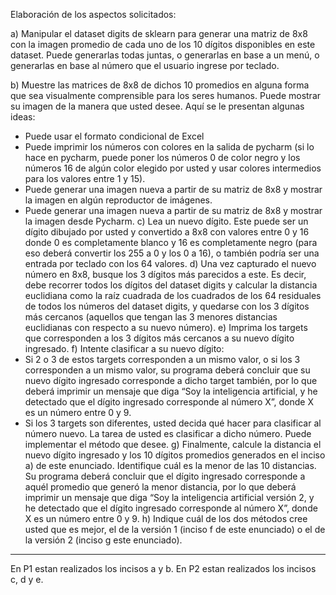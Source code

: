 Elaboración de los aspectos solicitados:

a) Manipular el dataset digits de sklearn para generar una matriz de 8x8 con la imagen promedio de cada uno de los 10 dígitos disponibles en este dataset. Puede generarlas todas juntas, o generarlas en base a un menú, o generarlas en base al número que el usuario ingrese por teclado.

b) Muestre las matrices de 8x8 de dichos 10 promedios en alguna forma que sea visualmente comprensible para los seres humanos. Puede mostrar su imagen de la manera que usted desee. Aquí se le presentan algunas ideas:
  - Puede usar el formato condicional de Excel
  - Puede imprimir los números con colores en la salida de pycharm (si lo hace en pycharm, puede poner los números 0 de color negro y los números 16 de algún color elegido por usted y usar colores intermedios para los valores entre 1 y 15).
  - Puede generar una imagen nueva a partir de su matriz de 8x8 y mostrar la imagen en algún reproductor de imágenes.
  - Puede generar una imagen nueva a partir de su matriz de 8x8 y mostrar la imagen desde Pycharm.
c) Lea un nuevo dígito. Este puede ser un dígito dibujado por usted y convertido a 8x8 con valores entre 0 y 16 donde 0 es completamente blanco y 16 es completamente negro (para eso deberá convertir los 255 a 0 y los 0 a 16), o también podría ser una entrada por teclado con los 64 valores.
d) Una vez capturado el nuevo número en 8x8, busque los 3 dígitos más parecidos a este. Es decir, debe recorrer todos los dígitos del dataset digits y calcular la distancia euclidiana como la raíz cuadrada de los cuadrados de los 64 residuales de todos los números del dataset digits, y quedarse con los 3 dígitos más cercanos (aquellos que tengan las 3 menores distancias euclidianas con respecto a su nuevo número).
e) Imprima los targets que corresponden a los 3 dígitos más cercanos a su nuevo dígito ingresado.
f) Intente clasificar a su nuevo dígito:
  - Si 2 o 3 de estos targets corresponden a un mismo valor, o si los 3 corresponden a un mismo valor, su programa deberá concluir que su nuevo dígito ingresado corresponde a dicho target también, por lo que deberá imprimir un mensaje que diga “Soy la inteligencia artificial, y he detectado que el dígito ingresado corresponde al número X”, donde X es un número entre 0 y 9.
  - Si los 3 targets son diferentes, usted decida qué hacer para clasificar al número nuevo. La tarea de usted es clasificar a dicho número. Puede implementar el método que desee.
g) Finalmente, calcule la distancia el nuevo dígito ingresado y los 10 dígitos promedios generados en el inciso a) de este enunciado. Identifique cuál es la menor de las 10 distancias. Su programa deberá concluir que el dígito ingresado corresponde a aquél promedio que generó la menor distancia, por lo que deberá imprimir un mensaje que diga “Soy la inteligencia artificial versión 2, y he detectado que el dígito ingresado corresponde al número X”, donde X es un número entre 0 y 9.
h) Indique cuál de los dos métodos cree usted que es mejor, el de la versión 1 (inciso f de este enunciado) o el de la versión 2 (inciso g este enunciado).

-----

En P1 estan realizados los incisos a y b.
En P2 estan realizados los incisos c, d y e.
